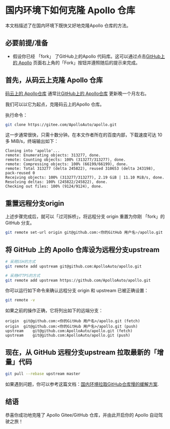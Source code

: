 # 国内环境下如何克隆 Apollo 仓库

本文档描述了在国内环境下既快又好地克隆Apollo 仓库的方法。

## 必要前提/准备

- 假设你已经 「fork」 了GitHub上的Apollo 代码库。这可以通过点击[GitHub上的 Apollo](https://github.com/ApolloAuto/apollo.git) 页面右上角的「Fork」按钮并遵照随后的提示来完成。

##  首先，从码云上克隆 Apollo 仓库

[码云上的 Apollo仓库](https://gitee.com/ApolloAuto/apollo.git) 通常比[GitHub上的 Apollo仓库](https://github.com/ApolloAuto/apollo.git) 更新晚一个月左右。

我们可以以它为起点，克隆码云上的Apollo 仓库。

执行命令：

```bash
git clone https://gitee.com/ApolloAuto/apollo.git
```

这一步通常很快，只需十数分钟。在本文作者所在的百度内部，下载速度可达 10 多 MiB/s，终端输出如下：

```text
Cloning into 'apollo'...
remote: Enumerating objects: 313277, done.
remote: Counting objects: 100% (313277/313277), done.
remote: Compressing objects: 100% (66199/66199), done.
remote: Total 313277 (delta 245822), reused 310653 (delta 243198), pack-reused 0
Receiving objects: 100% (313277/313277), 2.19 GiB | 11.10 MiB/s, done.
Resolving deltas: 100% (245822/245822), done.
Checking out files: 100% (9124/9124), done.
```

##  重置远程分支origin

上述步骤完成后，就可以「过河拆桥」，将远程分支 origin 重置为你刚 「fork」的GitHub 分支。

```bash
git remote set-url origin git@github.com:<你的GitHub 用户名>/apollo.git
```

## 将 GitHub 上的 Apollo 仓库设为远程分支upstream

```bash
# 采用SSH的方式
git remote add upstream git@github.com:ApolloAuto/apollo.git

# 采用HTTPS的方式
git remote add upstream https://github.com/ApolloAuto/apollo.git
```

你可以运行如下命令来确认远程分支 origin 和 upstream 已被正确设置：

```bash
git remote -v
```

如果之前的操作正确，它将列出如下的远端分支：

```text
origin	git@github.com:<你的GitHub 用户名>/apollo.git (fetch)
origin	git@github.com:<你的GitHub 用户名>/apollo.git (push)
upstream	git@github.com:ApolloAuto/apollo.git (fetch)
upstream	git@github.com:ApolloAuto/apollo.git (push)
```

## 现在，从 GitHub 远程分支upstream 拉取最新的「增量」代码
 
```bash
git pull --rebase upstream master
```

如果遇到问题，你可以参考这篇文档：[国内环境拉取GitHub仓库慢的缓解方案](how_to_solve_slow_pull_from_cn.md).

## 结语

恭喜你成功地克隆了 Apollo Gitee/GitHub 仓库，并由此开启你的 Apollo 自动驾驶之旅！

